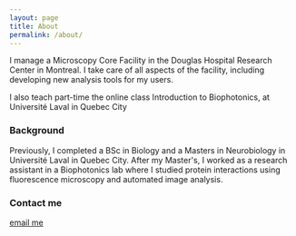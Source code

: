 ```yaml
---
layout: page
title: About
permalink: /about/
---
```


I manage a Microscopy Core Facility in the Douglas Hospital Research Center in Montreal. I take care of all aspects of the facility, including developing new analysis tools for my users.

I also teach part-time the online class Introduction to Biophotonics, at Université Laval in Quebec City

### Background

Previously, I completed a BSc in Biology and a Masters in Neurobiology in Université Laval in Quebec City. After my Master's, I worked as a research assistant in a Biophotonics lab where I studied protein interactions using fluorescence microscopy and automated image analysis.

### Contact me

[email me](mailto:labriedion@gmail.com)
